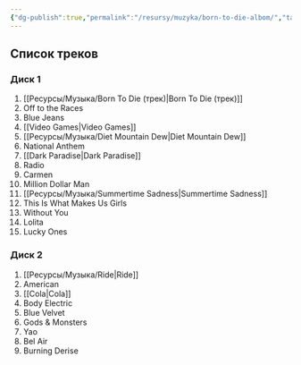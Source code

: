 ```yaml
---
{"dg-publish":true,"permalink":"/resursy/muzyka/born-to-die-albom/","tags":["Музыка"]}
---
```


## Список треков 
### Диск 1
1. [[Ресурсы/Музыка/Born To Die (трек)\|Born To Die (трек)]] 
2. Off to the Races 
3. Blue Jeans 
4. [[Video Games\|Video Games]]
5. [[Ресурсы/Музыка/Diet Mountain Dew\|Diet Mountain Dew]]
6. National Anthem 
7. [[Dark Paradise\|Dark Paradise]]
8. Radio
9. Carmen
10. Million Dollar Man 
11. [[Ресурсы/Музыка/Summertime Sadness\|Summertime Sadness]]
12. This Is What Makes Us Girls 
13. Without You
14. Lolita 
15. Lucky Ones 
### Диск 2 
1. [[Ресурсы/Музыка/Ride\|Ride]] 
2. American 
3. [[Cola\|Cola]]
4. Body Electric
5. Blue Velvet
6. Gods & Monsters 
7. Yao 
8. Bel Air 
9. Burning Derise 